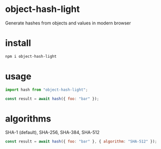 # object-hash-light

Generate hashes from objects and values in modern browser

# install

```bash
npm i object-hash-light
```

# usage

```js
import hash from "object-hash-light";

const result = await hash({ foo: "bar" });
```

# algorithms

SHA-1 (default), SHA-256, SHA-384, SHA-512

```js
const result = await hash({ foo: "bar" }, { algorithm: "SHA-512" });
```
